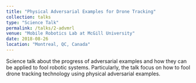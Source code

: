 ```yaml
---
title: "Physical Adversarial Examples for Drone Tracking"
collection: talks
type: "Science Talk"
permalink: /talks/2-advmrl
venue: "Mobile Robotics Lab at McGill University"
date: 2018-08-26
location: "Montreal, QC, Canada"
---
```


Science talk about the progress of adversarial examples and how they can be applied to fool robotic systems. Particularly, the talk focus on how to fool drone tracking technology using physical adversarial examples.

<!-- [More information here](http://exampleurl.com) -->
